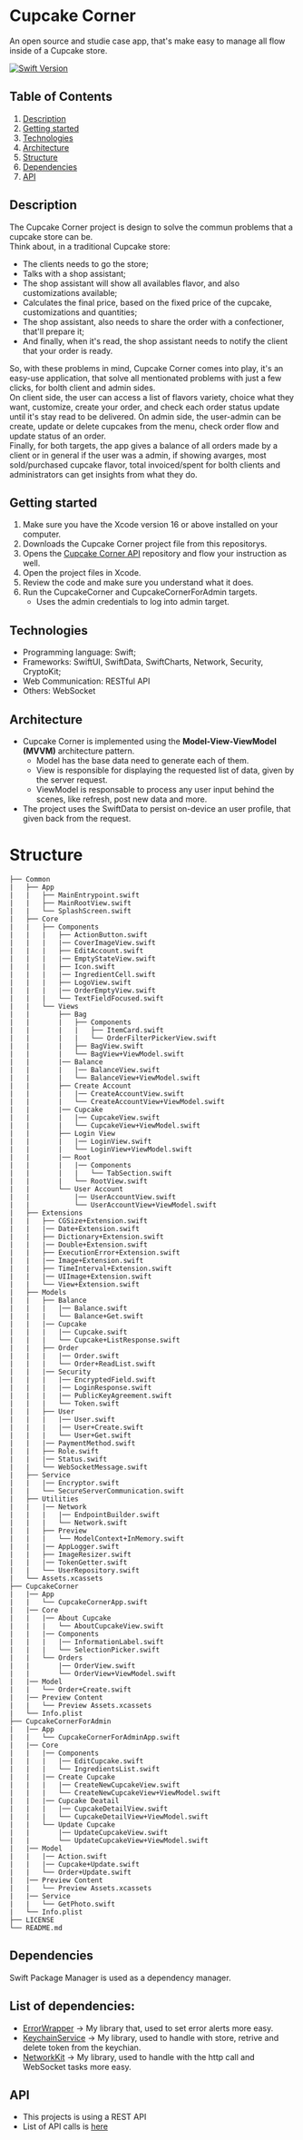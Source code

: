 # Cupcake Corner
An open source and studie case app, that's make easy to manage all flow inside of a Cupcake store.

<a href="" rel="nofollow"><img src="https://camo.githubusercontent.com/498ead3b529283d08c8db814f646db66ac683bb6b8ced181087fdcde9106c241/68747470733a2f2f696d672e736869656c64732e696f2f656e64706f696e743f75726c3d687474707325334125324625324673776966747061636b616765696e6465782e636f6d2532466170692532467061636b616765732532466d316775656c706625324673776966742d7265616c74696d652d6f70656e616925324662616467652533467479706525334473776966742d76657273696f6e7326636f6c6f723d627269676874677265656e" alt="Swift Version" data-canonical-src="https://img.shields.io/endpoint?url=https%3A%2F%2Fswiftpackageindex.com%2Fapi%2Fpackages%2Fm1guelpf%2Fswift-realtime-openai%2Fbadge%3Ftype%3Dswift-versions&amp;color=brightgreen" style="max-width: 100%;"></a>

## Table of Contents
1. [Description](#description)
2. [Getting started](#getting-started)
3. [Technologies](#technologies)
4. [Architecture](#architecture)
5. [Structure](#structure)
6. [Dependencies](#dependencies)
7. [API](#api)

## Description
The Cupcake Corner project is design to solve the commun problems that a cupcake store can be.<br>
Think about, in a traditional Cupcake store:
- The clients needs to go the store;<br>
- Talks with a shop assistant;<br>
- The shop assistant will show all availables flavor, and also customizations available;<br>
- Calculates the final price, based on the fixed price of the cupcake, customizations and quantities;<br>
- The shop assistant, also needs to share the order with a confectioner, that'll prepare it;<br>
- And finally, when it's read, the shop assistant needs to notify the client that your order is ready.<br>

<p>So, with these problems in mind, Cupcake Corner comes into play, it's an easy-use application, that solve all mentionated problems with just a few clicks, for bolth client and admin sides.<br>
On client side, the user can access a list of flavors variety, choice what they want, customize, create your order, and check each order status update until it's stay read to be delivered.
On admin side, the user-admin can be create, update or delete cupcakes from the menu, check order flow and update status of an order.<br>
Finally, for both targets, the app gives a balance of all orders made by a client or in general if the user was a admin, if showing avarges, most sold/purchased cupcake flavor, total invoiced/spent for bolth clients and administrators can get insights from what they do.<br></p>

## Getting started
1. Make sure you have the Xcode version 16 or above installed on your computer.<br>
2. Downloads the Cupcake Corner project file from this repositorys.<br>
3. Opens the [Cupcake Corner API](https://github.com/isaqueDaSilva/CupcakeCornerAPI.git) repository and flow your instruction as well.<br>
4. Open the project files in Xcode.<br>
5. Review the code and make sure you understand what it does.
6. Run the CupcakeCorner and CupcakeCornerForAdmin targets.
    - Uses the admin credentials to log into admin target.

## Technologies
- Programming language: Swift;
- Frameworks: SwiftUI, SwiftData, SwiftCharts, Network, Security, CryptoKit;
- Web Communication: RESTful API
- Others: WebSocket

## Architecture
* Cupcake Corner is implemented using the <strong>Model-View-ViewModel (MVVM)</strong> architecture pattern.
    - Model has the base data need to generate each of them.<br>
    - View is responsible for displaying the requested list of data, given by the server request.<br>
    - ViewModel is responsable to process any user input behind the scenes, like refresh, post new data and more.<br>
* The project uses the SwiftData to persist on-device an user profile, that given back from the request.<br>

# Structure 
```
├── Common
|   ├── App
|   |   ├── MainEntrypoint.swift
|   |   ├── MainRootView.swift
|   |   └── SplashScreen.swift
|   ├── Core
|   |   ├── Components
|   |   |   ├── ActionButton.swift
|   |   |   |── CoverImageView.swift
|   |   |   ├── EditAccount.swift
|   |   |   |── EmptyStateView.swift
|   |   |   ├── Icon.swift
|   |   |   |── IngredientCell.swift
|   |   |   ├── LogoView.swift
|   |   |   |── OrderEmptyView.swift
|   |   |   └── TextFieldFocused.swift
|   |   └── Views
|   |       ├── Bag
|   |       |   ├── Components
|   |       |   |   ├── ItemCard.swift
|   |       |   |   └── OrderFilterPickerView.swift
|   |       |   ├── BagView.swift
|   |       |   └── BagView+ViewModel.swift
|   |       |── Balance
|   |       |   |── BalanceView.swift
|   |       |   └── BalanceView+ViewModel.swift
|   |       ├── Create Account
|   |       |   |── CreateAccountView.swift
|   |       |   └── CreateAccountView+ViewModel.swift
|   |       |── Cupcake
|   |       |   |── CupcakeView.swift
|   |       |   └── CupcakeView+ViewModel.swift
|   |       ├── Login View
|   |       |   |── LoginView.swift
|   |       |   └── LoginView+ViewModel.swift
|   |       |── Root
|   |       |   |── Components
|   |       |   |   └── TabSection.swift
|   |       |   └── RootView.swift
|   |       └── User Account
|   |           |── UserAccountView.swift
|   |           └── UserAccountView+ViewModel.swift
|   ├── Extensions
|   |   ├── CGSize+Extension.swift
|   |   |── Date+Extension.swift
|   |   ├── Dictionary+Extension.swift
|   |   |── Double+Extension.swift
|   |   ├── ExecutionError+Extension.swift
|   |   |── Image+Extension.swift
|   |   ├── TimeInterval+Extension.swift
|   |   |── UIImage+Extension.swift
|   |   └── View+Extension.swift
|   ├── Models
|   |   ├── Balance
|   |   |   |── Balance.swift
|   |   |   └── Balance+Get.swift
|   |   |── Cupcake
|   |   |   |── Cupcake.swift
|   |   |   └── Cupcake+ListResponse.swift
|   |   ├── Order
|   |   |   |── Order.swift
|   |   |   └── Order+ReadList.swift
|   |   |── Security
|   |   |   |── EncryptedField.swift
|   |   |   |── LoginResponse.swift
|   |   |   |── PublicKeyAgreement.swift
|   |   |   └── Token.swift
|   |   ├── User
|   |   |   |── User.swift
|   |   |   |── User+Create.swift
|   |   |   └── User+Get.swift
|   |   |── PaymentMethod.swift
|   |   ├── Role.swift
|   |   |── Status.swift
|   |   └── WebSocketMessage.swift
|   ├── Service
|   |   |── Encryptor.swift
|   |   └── SecureServerCommunication.swift
|   ├── Utilities
|   |   |── Network
|   |   |   |── EndpointBuilder.swift
|   |   |   └── Network.swift
|   |   ├── Preview
|   |   |   └── ModelContext+InMemory.swift
|   |   |── AppLogger.swift
|   |   ├── ImageResizer.swift
|   |   |── TokenGetter.swift
|   |   └── UserRepository.swift
|   └── Assets.xcassets
├── CupcakeCorner
|   |── App
|   |   └── CupcakeCornerApp.swift
|   |── Core
|   |   |── About Cupcake
|   |   |   └── AboutCupcakeView.swift
|   |   |── Components
|   |   |   |── InformationLabel.swift
|   |   |   └── SelectionPicker.swift
|   |   └── Orders
|   |       |── OrderView.swift
|   |       └── OrderView+ViewModel.swift
|   |── Model
|   |   └── Order+Create.swift
|   |── Preview Content
|   |   └── Preview Assets.xcassets
|   └── Info.plist   
├── CupcakeCornerForAdmin
|   |── App
|   |   └── CupcakeCornerForAdminApp.swift
|   |── Core
|   |   |── Components
|   |   |   |── EditCupcake.swift
|   |   |   └── IngredientsList.swift
|   |   |── Create Cupcake
|   |   |   |── CreateNewCupcakeView.swift
|   |   |   └── CreateNewCupcakeView+ViewModel.swift
|   |   |── Cupcake Deatail
|   |   |   |── CupcakeDetailView.swift
|   |   |   └── CupcakeDetailView+ViewModel.swift
|   |   └── Update Cupcake
|   |       |── UpdateCupcakeView.swift
|   |       └── UpdateCupcakeView+ViewModel.swift
|   |── Model
|   |   |── Action.swift
|   |   |── Cupcake+Update.swift
|   |   └── Order+Update.swift
|   |── Preview Content
|   |   └── Preview Assets.xcassets
|   |── Service
|   |   └── GetPhoto.swift
|   └── Info.plist   
├── LICENSE
└── README.md       
```

## Dependencies
Swift Package Manager is used as a dependency manager.
## List of dependencies: 
* [ErrorWrapper](https://github.com/isaqueDaSilva/ErrorWrapper.git) -> My library that, used to set error alerts more easy.
* [KeychainService](https://github.com/isaqueDaSilva/KeychainService.git) -> My library, used to handle with store, retrive and delete token from the keychian. 
* [NetworkKit](https://github.com/isaqueDaSilva/NetworkKit.git) -> My library, used to handle with the http call and WebSocket tasks more easy.

## API 
* This projects is using a REST API
* List of API calls is [here](https://github.com/isaqueDaSilva/CupcakeCornerAPI?tab=readme-ov-file#api) 
